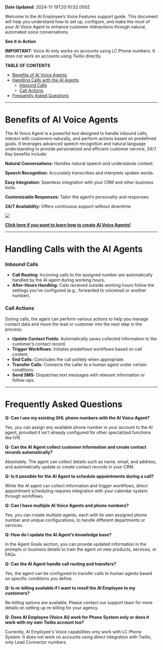 **Date Updated:** 2024-11-19T20:10:52.000Z

Welcome to the AI Employee’s Voice Features support guide. This document will help you understand how to set up, configure, and make the most of your AI Voice Agent to enhance customer interactions through natural, automated voice conversations.

  
**See it in Action**
  
  
**IMPORTANT:** Voice AI only works on accounts using LC Phone numbers. It does not work on accounts using Twilio directly.

  
**TABLE OF CONTENTS**

* [Benefits of AI Voice Agents](#Benefits-of-AI-Voice-Agents)
* [Handling Calls with the AI Agents](#Handling-Calls-with-the-AI-Agents)  
   * [Inbound Calls](#Inbound-Calls)  
   * [Call Actions](#Call-Actions)
* [Frequently Asked Questions](#Frequently-Asked-Questions)

  
---

  
# **Benefits of AI Voice Agents**

  
The AI Voice Agent is a powerful tool designed to handle inbound calls, interact with customers naturally, and perform actions based on predefined goals. It leverages advanced speech recognition and natural language understanding to provide personalized and efficient customer service, 24/7\. Key benefits include:

  
**Natural Conversations:** Handles natural speech and understands context.

  
**Speech Recognition:** Accurately transcribes and interprets spoken words.

  
**Easy Integration:** Seamless integration with your CRM and other business tools.

  
**Customizable Responses:** Tailor the agent’s personality and responses.

  
**24/7 Availability:** Offers continuous support without downtime.

  
![](https://s3.amazonaws.com/cdn.freshdesk.com/data/helpdesk/attachments/production/155035811469/original/yj9bOlifGzqX0cihx3L4fEKBjsXTcXlgHw.jpg?1730397198)

  
**[Click here if you want to learn how to create AI Voice Agents!](https://help.gohighlevel.com/en/support/solutions/articles/155000004107-creating-voice-ai-agents)**

  
---

  
# **Handling Calls with the AI Agents**

  
### **Inbound Calls**

* **Call Routing:** Incoming calls to the assigned number are automatically handled by the AI agent during working hours.
* **After-Hours Handling:** Calls received outside working hours follow the settings you’ve configured (e.g., forwarded to voicemail or another number).

  
### **Call Actions**

During calls, the agent can perform various actions to help you manage contact data and move the lead or customer into the next step in the process.

  
* **Update Contact Fields:** Automatically saves collected information to the customer’s contact record.
* **Trigger Workflows:** Initiates predefined workflows based on call content.
* **End Calls:** Concludes the call politely when appropriate.
* **Transfer Calls:** Connects the caller to a human agent under certain conditions.
* **Send SMS:** Dispatches text messages with relevant information or follow-ups.

  
---

  
# **Frequently Asked Questions**

  
**Q: Can I use my existing GHL phone numbers with the AI Voice Agent?**

Yes, you can assign any available phone number in your account to the AI agent, provided it isn’t already configured for other specialized functions like IVR.

  
**Q: Can the AI Agent collect customer information and create contact records automatically?**

Absolutely. The agent can collect details such as name, email, and address, and automatically update or create contact records in your CRM.

  
**Q: Is it possible for the AI Agent to schedule appointments during a call?**

While the AI agent can collect information and trigger workflows, direct appointment scheduling requires integration with your calendar system through workflows.

  
**Q: Can I have multiple AI Voice Agents and phone numbers?**

Yes, you can create multiple agents, each with its own assigned phone number and unique configurations, to handle different departments or services.

  
**Q: How do I update the AI Agent’s knowledge base?**

In the Agent Goals section, you can provide updated information in the prompts or business details to train the agent on new products, services, or FAQs.

  
**Q: Can the AI Agent handle call routing and transfers?**

Yes, the agent can be configured to transfer calls to human agents based on specific conditions you define.

  
**Q: Is re-billing available if I want to resell the AI Employee to my customers?**

Re-billing options are available. Please contact our support team for more details on setting up re-billing for your agency.

  
**Q:** **Does AI Employee (Voice AI) work for Phone System only or does it work with my own Twilio account too?**

Currently, AI Employee's Voice capabilities only work with LC Phone System. It does not work on accounts using direct integration with Twilio, only Lead Connector numbers.